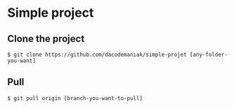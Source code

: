 # Simple project

## Clone the project

`$ git clone https://github.com/dacodemaniak/simple-projet [any-folder-you-want]`

## Pull

`$ git pull origin [branch-you-want-to-pull]`

